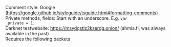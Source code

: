 Comment style: Google (https://google.github.io/styleguide/jsguide.html#formatting-comments)
<br>
Private methods, fields: Start with an underscore. E.g. <code>var _private = 1;</code>
<br>
Darknet testwebsite: https://msydqstlz2kzerdg.onion/ (ahmia.fi, was always available in the past)
<br>
Requires the following packets
<br>
